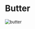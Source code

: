 # Butter

![butter](https://github.com/MachineLearningCat/Website-Projects/assets/158446390/abc44233-8caf-4b71-ac3b-ad4bc0d68498)

